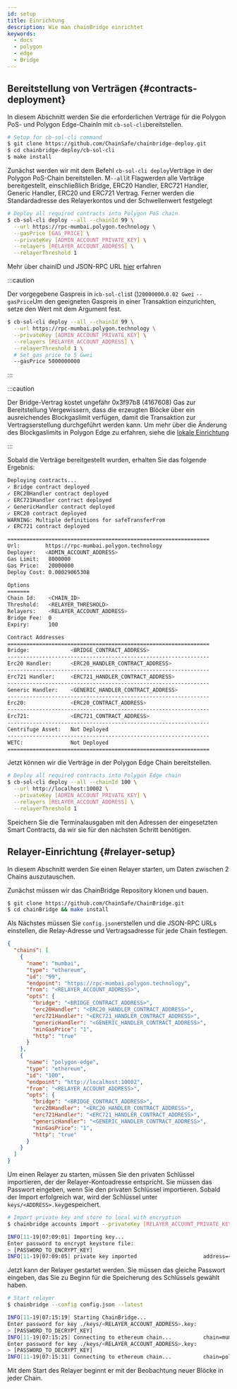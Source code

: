 ```yaml
---
id: setup
title: Einrichtung
description: Wie man chainBridge einrichtet
keywords:
  - docs
  - polygon
  - edge
  - Bridge
---
```


## Bereitstellung von Verträgen {#contracts-deployment}

In diesem Abschnitt werden Sie die erforderlichen Verträge für die Polygon PoS- und Polygon Edge-ChainIn mit `cb-sol-cli`bereitstellen.

```bash
# Setup for cb-sol-cli command
$ git clone https://github.com/ChainSafe/chainbridge-deploy.git
$ cd chainbridge-deploy/cb-sol-cli
$ make install
```

Zunächst werden wir mit dem Befehl `cb-sol-cli deploy`Verträge in der Polygon PoS-Chain bereitstellen. M`--all`it Flagwerden alle Verträge bereitgestellt, einschließlich Bridge, ERC20 Handler, ERC721 Handler, Generic Handler, ERC20 und ERC721 Vertrag. Ferner werden die Standardadresse des Relayerkontos und der Schwellenwert festgelegt

```bash
# Deploy all required contracts into Polygon PoS chain
$ cb-sol-cli deploy --all --chainId 99 \
  --url https://rpc-mumbai.polygon.technology \
  --gasPrice [GAS_PRICE] \
  --privateKey [ADMIN_ACCOUNT_PRIVATE_KEY] \
  --relayers [RELAYER_ACCOUNT_ADDRESS] \
  --relayerThreshold 1
```


Mehr über chainID und JSON-RPC URL [hier](/docs/edge/additional-features/chainbridge/definitions) erfahren

:::caution

Der vorgegebene Gaspreis in i`cb-sol-cli`st ()`20000000`.`0.02 Gwei` `--gasPrice`Um den geeigneten Gaspreis in einer Transaktion einzurichten, setze den Wert mit dem Argument fest.

```bash
$ cb-sol-cli deploy --all --chainId 99 \
  --url https://rpc-mumbai.polygon.technology \
  --privateKey [ADMIN_ACCOUNT_PRIVATE_KEY] \
  --relayers [RELAYER_ACCOUNT_ADDRESS] \
  --relayerThreshold 1 \
  # Set gas price to 5 Gwei
  --gasPrice 5000000000
```

:::

:::caution

Der Bridge-Vertrag kostet ungefähr 0x3f97b8 (4167608) Gas zur Bereitstellung Vergewissern, dass die erzeugten Blöcke über ein ausreichendes Blockgaslimit verfügen, damit die Transaktion zur Vertragserstellung durchgeführt werden kann. Um mehr über die Änderung des Blockgaslimits in Polygon Edge zu erfahren, siehe die [lokale Einrichtung](/docs/edge/get-started/set-up-ibft-locally)

:::

Sobald die Verträge bereitgestellt wurden, erhalten Sie das folgende Ergebnis:

```bash
Deploying contracts...
✓ Bridge contract deployed
✓ ERC20Handler contract deployed
✓ ERC721Handler contract deployed
✓ GenericHandler contract deployed
✓ ERC20 contract deployed
WARNING: Multiple definitions for safeTransferFrom
✓ ERC721 contract deployed

================================================================
Url:        https://rpc-mumbai.polygon.technology
Deployer:   <ADMIN_ACCOUNT_ADDRESS>
Gas Limit:   8000000
Gas Price:   20000000
Deploy Cost: 0.00029065308

Options
=======
Chain Id:    <CHAIN_ID>
Threshold:   <RELAYER_THRESHOLD>
Relayers:    <RELAYER_ACCOUNT_ADDRESS>
Bridge Fee:  0
Expiry:      100

Contract Addresses
================================================================
Bridge:             <BRIDGE_CONTRACT_ADDRESS>
----------------------------------------------------------------
Erc20 Handler:      <ERC20_HANDLER_CONTRACT_ADDRESS>
----------------------------------------------------------------
Erc721 Handler:     <ERC721_HANDLER_CONTRACT_ADDRESS>
----------------------------------------------------------------
Generic Handler:    <GENERIC_HANDLER_CONTRACT_ADDRESS>
----------------------------------------------------------------
Erc20:              <ERC20_CONTRACT_ADDRESS>
----------------------------------------------------------------
Erc721:             <ERC721_CONTRACT_ADDRESS>
----------------------------------------------------------------
Centrifuge Asset:   Not Deployed
----------------------------------------------------------------
WETC:               Not Deployed
================================================================
```

Jetzt können wir die Verträge in der Polygon Edge Chain bereitstellen.

```bash
# Deploy all required contracts into Polygon Edge chain
$ cb-sol-cli deploy --all --chainId 100 \
  --url http://localhost:10002 \
  --privateKey [ADMIN_ACCOUNT_PRIVATE_KEY] \
  --relayers [RELAYER_ACCOUNT_ADDRESS] \
  --relayerThreshold 1
```

Speichern Sie die Terminalausgaben mit den Adressen der eingesetzten Smart Contracts, da wir sie für den nächsten Schritt benötigen.

## Relayer-Einrichtung {#relayer-setup}

In diesem Abschnitt werden Sie einen Relayer starten, um Daten zwischen 2 Chains auszutauschen.

Zunächst müssen wir das ChainBridge Repository klonen und bauen.

```bash
$ git clone https://github.com/ChainSafe/ChainBridge.git
$ cd chainBridge && make install
```

Als Nächstes müssen Sie `config.json`erstellen und die JSON-RPC URLs einstellen, die Relay-Adresse und Vertragsadresse für jede Chain festlegen.

```json
{
  "chains": [
    {
      "name": "mumbai",
      "type": "ethereum",
      "id": "99",
      "endpoint": "https://rpc-mumbai.polygon.technology",
      "from": "<RELAYER_ACCOUNT_ADDRESS>",
      "opts": {
        "bridge": "<BRIDGE_CONTRACT_ADDRESS>",
        "erc20Handler": "<ERC20_HANDLER_CONTRACT_ADDRESS>",
        "erc721Handler": "<ERC721_HANDLER_CONTRACT_ADDRESS>",
        "genericHandler": "<GENERIC_HANDLER_CONTRACT_ADDRESS>",
        "minGasPrice": "1",
        "http": "true"
      }
    },
    {
      "name": "polygon-edge",
      "type": "ethereum",
      "id": "100",
      "endpoint": "http://localhost:10002",
      "from": "<RELAYER_ACCOUNT_ADDRESS>",
      "opts": {
        "bridge": "<BRIDGE_CONTRACT_ADDRESS>",
        "erc20Handler": "<ERC20_HANDLER_CONTRACT_ADDRESS>",
        "erc721Handler": "<ERC721_HANDLER_CONTRACT_ADDRESS>",
        "genericHandler": "<GENERIC_HANDLER_CONTRACT_ADDRESS>",
        "minGasPrice": "1",
        "http": "true"
      }
    }
  ]
}
```

Um einen Relayer zu starten, müssen Sie den privaten Schlüssel importieren, der der Relayer-Kontoadresse entspricht. Sie müssen das Passwort eingeben, wenn Sie den privaten Schlüssel importieren. Sobald der Import erfolgreich war, wird der Schlüssel unter `keys/<ADDRESS>.key`gespeichert.

```bash
# Import private key and store to local with encryption
$ chainbridge accounts import --privateKey [RELAYER_ACCOUNT_PRIVATE_KEY]

INFO[11-19|07:09:01] Importing key...
Enter password to encrypt keystore file:
> [PASSWORD_TO_ENCRYPT_KEY]
INFO[11-19|07:09:05] private key imported                     address=<RELAYER_ACCOUNT_ADDRESS> file=.../keys/<RELAYER_ACCOUNT_ADDRESS>.key
```

Jetzt kann der Relayer gestartet werden. Sie müssen das gleiche Passwort eingeben, das Sie zu Beginn für die Speicherung des Schlüssels gewählt haben.

```bash
# Start relayer
$ chainbridge --config config.json --latest

INFO[11-19|07:15:19] Starting ChainBridge...
Enter password for key ./keys/<RELAYER_ACCOUNT_ADDRESS>.key:
> [PASSWORD_TO_DECRYPT_KEY]
INFO[11-19|07:15:25] Connecting to ethereum chain...          chain=mumbai url=<JSON_RPC_URL>
Enter password for key ./keys/<RELAYER_ACCOUNT_ADDRESS>.key:
> [PASSWORD_TO_DECRYPT_KEY]
INFO[11-19|07:15:31] Connecting to ethereum chain...          chain=polygon-edge url=<JSON_RPC_URL>
```

Mit dem Start des Relayer beginnt er mit der Beobachtung neuer Blöcke in jeder Chain.
